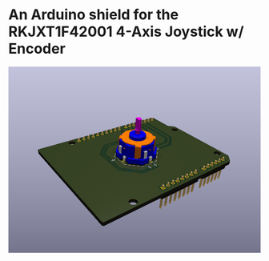 # An Arduino shield for the RKJXT1F42001 4-Axis Joystick w/ Encoder
<p align="center">
  <img src="img/board.png"/>
</p>

